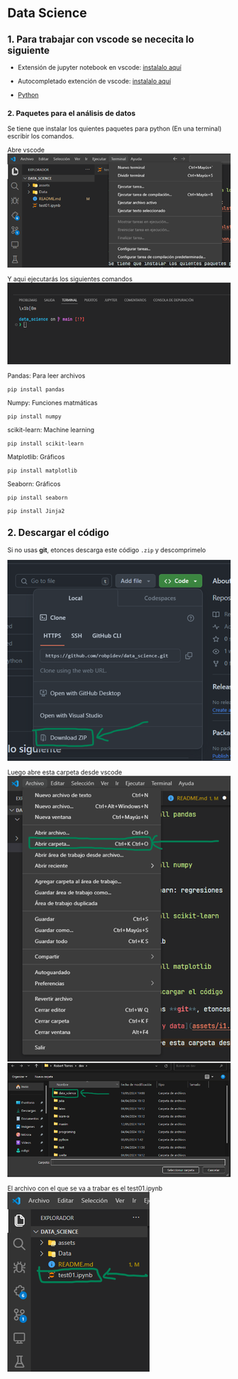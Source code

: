 # Data Science

## 1. Para trabajar con vscode se nececita lo siguiente

* Extensión de jupyter notebook en vscode:
[instalalo aquí](https://marketplace.visualstudio.com/items?itemName=ms-toolsai.jupyter)

* Autocompletado extención de vscode:
[instalalo aquí](https://marketplace.visualstudio.com/items?itemName=ms-python.python)

* [Python](https://www.python.org/ftp/python/3.12.3/python-3.12.3-amd64.exe)

### 2. Paquetes para el análisis de datos

Se tiene que instalar los quientes paquetes para
python (En una terminal) escribir los comandos.

Abre vscode
![Opciones](assets/open_term.png)

Y aqui ejecutarás los siguientes comandos
![Terminal abierta](assets/term.png)

Pandas: Para leer archivos

```shell
pip install pandas
```

Numpy: Funciones matmáticas

```shell
pip install numpy
```

scikit-learn: Machine learning

```shell
pip install scikit-learn
```

Matplotlib: Gráficos

```shell
pip install matplotlib
```

Seaborn: Gráficos

```shell
pip install seaborn
```

```shell
pip install Jinja2
```

## 2. Descargar el código

Si no usas **git**, etonces descarga este código ```.zip``` y descomprimelo

![Código y data](assets/i1.png)

Luego abre esta carpeta desde vscode
![Abririr carpeta](assets/i2.png)
![Seleccionar carpeta](assets/i3.png)

El archivo con el que se va a trabar es el test01.ipynb
![Archivo a abrir](assets/i4.png)
